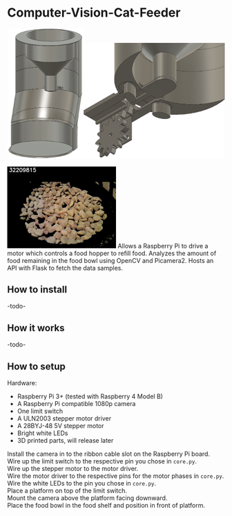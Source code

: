 # Computer-Vision-Cat-Feeder
<img src="images/front.png" width="35%"><img src="images/exploded.png" width="65%">

<img src="images/cv-example.jpg" width="50%">
Allows a Raspberry Pi to drive a motor which controls a food hopper to refill food. Analyzes the amount of food remaining in the food bowl using OpenCV and Picamera2. Hosts an API with Flask to fetch the data samples.

## How to install
-todo-

## How it works
-todo-

## How to setup
Hardware:
 - Raspberry Pi 3+ (tested with Raspberry 4 Model B)
 - A Raspberry Pi compatible 1080p camera
 - One limit switch
 - A ULN2003 stepper motor driver
 - A 28BYJ-48 5V stepper motor
 - Bright white LEDs
 - 3D printed parts, will release later

Install the camera in to the ribbon cable slot on the Raspberry Pi board.  
Wire up the limit switch to the respective pin you chose in `core.py`.  
Wire up the stepper motor to the motor driver.  
Wire the motor driver to the respective pins for the motor phases in `core.py`.  
Wire the white LEDs to the pin you chose in `core.py`.  
Place a platform on top of the limit switch.  
Mount the camera above the platform facing downward.  
Place the food bowl in the food shelf and position in front of platform.
